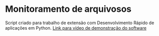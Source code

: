 # Monitoramento de arquivosos
Script criado para trabalho de extensão com Desenvolvimento Rápido de aplicações em Python.
[Link para vídeo de demonstração do software](https://www.youtube.com/watch?v=qSvj8CpWJ2E)
